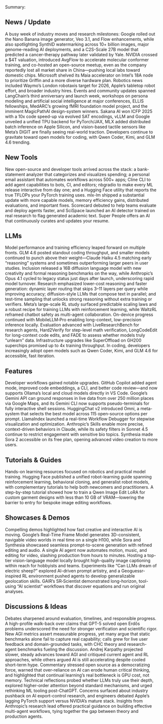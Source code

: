 Summary:
## News / Update
A busy week of industry moves and research milestones: Google rolled out the Nano Banana image generator, Veo 3.1, and Flow enhancements, while also spotlighting SynthID watermarking across 10+ billion images, major genome-reading AI deployments, and a C2S-Scale 27B model that predicted a cancer-therapy pathway later validated by Yale. NVIDIA crossed a $4T valuation, introduced AvgFlow to accelerate molecular conformer training, and co-hosted an open-source meetup, even as the company reportedly lost all market share in China—pushing local labs toward domestic chips. Microsoft shelved its Maia accelerator on Intel’s 18A node to prioritize Griffin and a more diverse hardware plan. Robotics news included Waymo’s London robotaxis target for 2026, Apple’s tabletop robot effort, and broader industry hires. Events and community updates spanned LangChain’s third anniversary and launch week, workshops on persona modeling and artificial social intelligence at major conferences, ELLIS fellowships, MedARC’s growing fMRI foundation model project, and the imminent MagicPathAI design-system winners. Sakana AI won ICFP 2025 with a 10x code speed-up via evolved SAT encodings, vLLM and Google unveiled a unified TPU backend for PyTorch/JAX, MLX added distributed batch inference on Apple Silicon, and vision-based tactile sensors like Meta’s DIGIT are finally seeing real-world traction. Developers continue to gravitate toward open models for coding, with Qwen Coder, Kimi, and GLM 4.6 trending.

## New Tools
New open-source and developer tools arrived across the stack: a bank-statement analyzer that categorizes and visualizes spending; a personal email assistant that automates workflows across 500+ apps; Cline CLI to add agent capabilities to bots, CI, and editors; nbgradio to make every ML release interactive from day one; and a Hugging Face utility that reports the true TFLOPs your PyTorch training uses. mlx-lm shipped a substantial update with more capable models, memory efficiency gains, distributed evaluations, and important fixes. Scorecard debuted to help teams evaluate and deploy agents faster, and SciSpace launched an AI detector trained on real research to flag generated academic text. Super People offers an AI that continuously curates and updates your resume.

## LLMs
Model performance and training efficiency leaped forward on multiple fronts. GLM 4.6 posted standout coding throughput, and smaller models continued to punch above their weight—Claude Haiku 4.5 matching early “reasoning” systems and sometimes outperforming larger peers in user studies. Inclusion released a 16B diffusion language model with new creativity and formal reasoning benchmarks on the way, while Anthropic’s Opus 4.1 cycled to legacy status just days after launch, underscoring rapid model turnover. Research emphasized lower-cost reasoning and faster generation: dynamic layer routing that skips 3–11 layers per query while improving accuracy; diffusion-style LLMs that compose text in parallel; and test-time sampling that unlocks strong reasoning without extra training or verifiers. Meta’s large-scale RL study surfaced predictable scaling laws and a robust recipe for training LLMs with reinforcement learning, while WaltzRL reframed chatbot safety as multi-agent collaboration. On-device progress continued with MobileLLM‑Pro enabling long-context, low-precision inference locally. Evaluation advanced with LiveResearchBench for research agents, Hard2Verify for step-level math verification, LongCodeEdit for long-context code edits, and FADE to assess whether models truly “unlearn” data. Infrastructure upgrades like SuperOffload on GH200 superchips promised up to 4x training throughput. In coding, developers increasingly adopt open models such as Qwen Coder, Kimi, and GLM 4.6 for accessible, fast iteration.

## Features
Developer workflows gained notable upgrades. GitHub Copilot added agent mode, improved code embeddings, a CLI, and better code review—and now supports Ollama’s local and cloud models directly in VS Code. Google’s Gemini API can ground responses in live data from over 250 million places via Google Maps, and its Gemini CLI now supports pseudo-terminals for fully interactive shell sessions. HuggingChat v2 introduced Omni, a meta-system that selects the best model across 115 open-source options per prompt. LlamaIndex launched a real-time Workflow Debugger for stepwise visualization and optimization. Anthropic’s Skills enable more precise, context-driven behaviors in Claude, while its safety filters in Sonnet 4.5 continue to restrict engagement with sensitive bio topics. Synthesia made Sora 2 accessible on its free plan, opening advanced video creation to more users.

## Tutorials & Guides
Hands-on learning resources focused on robotics and practical model training. Hugging Face published a unified robot-learning guide spanning reinforcement learning, behavioral cloning, and generalist robot models, with complementary tutorials to help both newcomers and practitioners. A step-by-step tutorial showed how to train a Qwen Image Edit LoRA for custom garment designs with less than 10 GB of VRAM—lowering the barrier to entry for bespoke image editing workflows.

## Showcases & Demos
Compelling demos highlighted how fast creative and interactive AI is moving. Google’s Real-Time Frame Model generates 3D-consistent, navigable video worlds in real time on a single H100, while Sora and Synthesia showcased seamless prompt-to-scene generation with refined editing and audio. A single AI agent now automates motion, music, and editing for video, slashing production from hours to minutes. Hosting a top-tier vision-language model locally brought high-quality image captioning within reach for hobbyists and teams. Experiments like “Can LLMs dream of electric sheep?” explored AI-driven prompt artistry, and a Geoguessr-inspired RL environment pushed agents to develop generalizable geolocation skills. GAIR’s SR‑Scientist demonstrated long-horizon, tool-using “AI scientist” workflows that discover equations and run original analyses.

## Discussions & Ideas
Debates sharpened around evaluation, timelines, and responsible progress. A high-profile walk-back over claims that GPT-5 solved open Erdős problems underscored the need for stronger verification and scientific rigor. New AGI metrics assert measurable progress, yet many argue that static benchmarks alone fail to capture real capability; calls grew for live user feedback and domain-grounded tasks, with CHC theory and research-agent benchmarks fueling the discussion. Andrej Karpathy projected slower, steady advances toward AGI and critiqued current agent and RL approaches, while others argued AI is still accelerating despite cooled short-term hype. Commentary stressed open source as a democratizing force, warned that over-reliance on AI can erode human critical thinking, and highlighted that continual learning’s real bottleneck is GPU cost, not memory. Technical reflections probed whether LLMs truly use their depth, explored higher-order attention beyond standard mechanisms, and urged rethinking ML tooling post-ChatGPT. Concerns surfaced about industry pushback on AI export-control research, and engineers debated Apple’s lagging PyTorch support versus NVIDIA’s mature stack. Insights from Anthropic’s research lead offered practical guidance on building effective multi-agent workflows, tying together the gap between theory and production agents.

